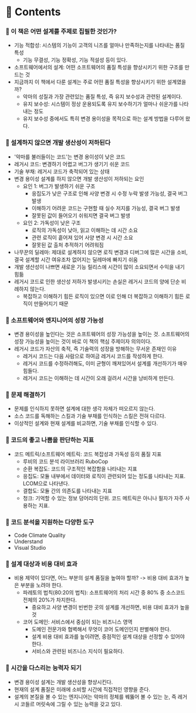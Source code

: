 # 📌 Contents

### 📌 이 책은 어떤 설계를 주제로 집필한 것인가?
- 기능 적합성: 시스템의 기능이 고객의 니즈를 얼마나 만족하는지를 나타내는 품질 특성
  + 기능 무결성, 기능 정확성, 기능 적설성 등이 있다.
- 소프트웨어에서의 설계: 어떤 소프트웨어의 품질 특성을 향상시키기 위한 구조를 만드는 것
- 지금까지 이 책에서 다룬 설계는 주로 어떤 품질 특성을 향상시키기 위한 설계였을까?
  + 악마의 성질과 가장 관련있는 품질 특성, 즉 유지 보수성과 관련된 설계이다.
  + 유지 보수성: 시스템이 정상 운용되도록 유지 보수하기가 얼마나 쉬운가를 나타내는 정도
  + 유지 보수성 중에서도 특히 변경 용이성을 목적으로 하는 설계 방법을 다루어 왔다.

### 📌 설계하지 않으면 개발 생산성이 저하된다
- '악마를 불러들이는 코드'는 변경 용이성이 낮은 코드
- 레거시 코드: 변경하기 어렵고 버그가 생기기 쉬운 코드
- 기술 부채: 레거시 코드가 축적되어 있는 상태
- 변경 용이성 설계를 하지 않으면 개발 생산성이 저하되는 요인
  + 요인 1: 버그가 발생하기 쉬운 구조
    + 응집도가 낮은 구조로 인해 사양 변경 시 수정 누락 발생 가능성, 결국 버그 발생
    + 이해하기 어려운 코드는 구현할 때 실수 저지를 가능성, 결국 버그 발생
    + 잘못된 값이 들어오기 쉬워지면 결국 버그 발생
  + 요인 2: 가독성이 낮은 구조
    + 로직의 가독성이 낮아, 읽고 이해하는 데 시간 소요
    + 관련 로직이 흩어져 있어 사양 변경 시 시간 소요
    + 잘못된 값 출처 추적하기 어려워짐
- 나무꾼의 딜레마: 제대로 설계하지 않으면 로직 변경과 디버그에 많은 시간을 소비, 결국 설계할 시간 여유조차 없어지는 딜레마에 빠지기 쉬움
- 개발 생산성이 나쁘면 새로운 기능 릴리스에 시간이 많이 소요되면서 수익을 내기 힘듦
- 레거시 코드로 인한 생산성 저하가 발생시키는 손실은 레거시 코드의 양에 단순 비례하지 않는다.
  + 복잡하고 이해하기 힘든 로직이 있으면 이로 인해 더 복잡하고 이해하기 힘든 로직이 만들어지기 때문

### 📌 소프트웨어와 엔지니어의 성장 가능성
- 변경 용이성을 높인다는 것은 소프트웨어의 성장 가능성을 높이는 것. 소프트웨어의 성장 가능성을 높이는 것이 바로 이 책의 핵심 주제이자 의의이다.
- 레거시 코드가 자산의 축적, 즉 기술력의 성장을 방해하는 무서운 존재인 이유
  + 레거시 코드는 다음 사람으로 하여금 레거시 코드를 작성하게 한다.
  + 레거시 코드를 수정하려해도, 이미 균형이 깨져있어서 설계를 개선하기가 매우 힘들다.
  + 레거시 코드는 이해하는 데 시간이 오래 걸려서 시간을 낭비하게 만든다.

### 📌 문제 해결하기
- 문제를 인식하지 못하면 설계에 대한 생각 자체가 떠오르지 않는다.
- 소스 코드를 독해하는 스킬과 기술 부채를 인식하는 스킬은 전혀 다르다.
- 이상적인 설계와 현재 설계를 비교하면, 기술 부채를 인식할 수 있다.

### 📌 코드의 좋고 나쁨을 판단하는 지표
- 코드 메트릭/소프트웨어 메트릭: 코드 복잡성과 가독성 등의 품질 지표
  + 루비의 코드 분석 라이브러리 RuboCop
  + 순환 복잡도: 코드의 구조적인 복잡함을 나타내는 지표
  + 응집도: 모듈 내부에서 데이터와 로직이 관련되어 있는 정도를 나타내는 지표. LCOM으로 나타낸다.
  + 결합도: 모듈 간의 의존도를 나타내는 지표
  + 청크: 기억할 수 있는 정보 덩어리의 단위. 코드 메트릭은 아니나 필자가 자주 사용하는 지표.

### 📌 코드 분석을 지원하는 다양한 도구
- Code Climate Quality
- Understand
- Visual Studio

### 📌 설계 대상과 비용 대비 효과
- 비용 제약이 있다면, 어느 부분의 설계 품질을 높여야 할까? -> 비용 대비 효과가 높은 부분을 노려야 한다.
  + 파레토의 법칙(80:20의 법칙): 소프트웨어의 처리 시간 중 80% 중 소스코드 전체의 20%가 차지한다.
    + 중요하고 사양 변경이 빈번한 곳의 설계를 개선하면, 비용 대비 효과가 높을 것
  + 코어 도메인: 서비스에서 중심이 되는 비즈니스 영역
    + 도메인 전문가와 협벽해서 무엇이 코어 도메인인지 판별해야 한다.
    + 설계 비용 대비 효과를 높이려면, 중점적인 설계 대상을 선정할 수 있어야 한다.
    + 서비스와 관련된 비즈니스 지식이 필요하다.

### 📌 시간을 다스리는 능력자 되기
- 변경 용이성 설계는 개발 생산성을 향샹시킨다.
- 현재의 설계 품질은 미래에 소비할 시간에 직접적인 영향을 준다.
- 설계의 본질을 볼 수 있는 엔지니어는 악마의 정체를 꿰뚫어 볼 수 있는 눈, 즉 레거시 코들르 머릿속에 그릴 수 있는 능력을 갖고 있다.
